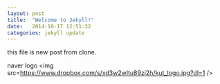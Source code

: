```yaml
---
layout: post
title:  "Welcome to Jekyll!"
date:   2014-10-17 12:51:32
categories: jekyll update
---
```



this file is new post from clone.

naver logo <img src=https://www.dropbox.com/s/xd3w2wltu89zj2h/kut_logo.jpg?dl=1 />
